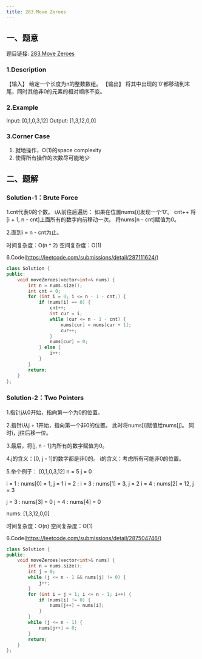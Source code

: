 ```yaml
---
title: 283.Move Zeroes
---
```


## 一、题意
题目链接: [283.Move Zeroes](https://leetcode.com/problems/move-zeroes/)
### 1.Description
【输入】
给定一个长度为n的整数数组。
【输出】
将其中出现的‘0’都移动到末尾，同时其他非0的元素的相对顺序不变。

### 2.Example
Input: [0,1,0,3,12]
Output: [1,3,12,0,0]

### 3.Corner Case
1. 就地操作，O(1)的space complexity
2. 使得所有操作的次数尽可能地少

## 二、题解
### Solution-1：Brute Force
1.cnt代表0的个数。
i从前往后遍历：
如果在位置nums[i]发现一个‘0’。
cnt++
将[i + 1, n - cnt]上面所有的数字向前移动一次。
将nums[n - cnt]赋值为0。

2.直到i = n - cnt为止。

时间复杂度：O(n ^ 2)
空间复杂度：O(1)

6.Code(https://leetcode.com/submissions/detail/287111624/)
```C++
class Solution {
public:
    void moveZeroes(vector<int>& nums) {
        int n = nums.size();
        int cnt = 0;
        for (int i = 0; i <= n - 1 - cnt;) {
            if (nums[i] == 0) {
                cnt++;
                int cur = i;
                while (cur <= n - 1 - cnt) {
                    nums[cur] = nums[cur + 1];
                    cur++;
                }
                nums[cur] = 0;
            } else {
                i++;
            }
        }
        return;
    }
};
```

### Solution-2：Two Pointers
1.指针j从0开始，指向第一个为0的位置。

2.指针i从j + 1开始，指向第一个非0的位置。
此时将nums[i]赋值给nums[j]。
同时i，j往后移一位。

3.最后，将[j, n - 1]内所有的数字赋值为0。

4.j的含义：[0, j - 1]的数字都是非0的。
i的含义：考虑所有可能非0的位置。

5.举个例子：
[0,1,0,3,12]  n = 5
j = 0

i = 1 : nums[0] = 1, j = 1
i = 2 : 
i = 3 : nums[1] = 3, j = 2
i = 4 : nums[2] = 12, j = 3

j = 3 : nums[3] = 0
j = 4 : nums[4] = 0

nums: [1,3,12,0,0]

时间复杂度：O(n)
空间复杂度：O(1)

6.Code(https://leetcode.com/submissions/detail/287504746/)
```C++
class Solution {
public:
    void moveZeroes(vector<int>& nums) {
        int n = nums.size();
        int j = 0;
        while (j <= n - 1 && nums[j] != 0) {
            j++;
        }
        for (int i = j + 1; i <= n - 1; i++) {
            if (nums[i] != 0) {
                nums[j++] = nums[i];
            }
        }
        while (j <= n - 1) {
            nums[j++] = 0;
        }
        return;
    }
};
```






